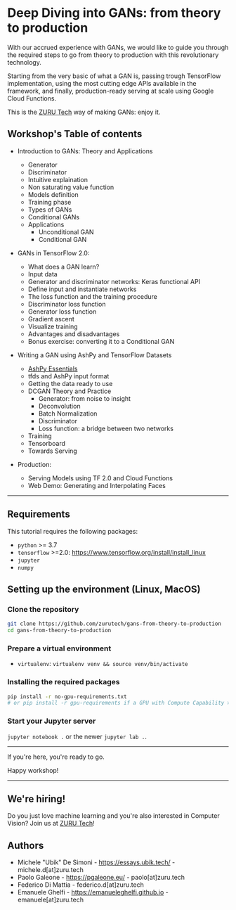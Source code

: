 # Deep Diving into GANs: from theory to production

With our accrued experience with GANs, we would like to guide you through the required steps to go from theory to production with this revolutionary technology.

Starting from the very basic of what a GAN is, passing trough TensorFlow implementation, using the most cutting edge APIs available in the framework, and finally, production-ready serving at scale using Google Cloud Functions.

This is the [ZURU Tech](https://zuru.tech/) way of making GANs: enjoy it.

## Workshop's Table of contents

- Introduction to GANs: Theory and Applications
    -  Generator
    -  Discriminator
    -  Intuitive explaination
    -  Non saturating value function
    -  Models definition
    -  Training phase
    -  Types of GANs
    -  Conditional GANs
    -  Applications
        -  Unconditional GAN
        -  Conditional GAN

- GANs in TensorFlow 2.0:
	-  What does a GAN learn?
	-  Input data
	-  Generator and discriminator networks: Keras functional API
	-  Define input and instantiate networks
	-  The loss function and the training procedure
	-  Discriminator loss function
	-  Generator loss function
	-  Gradient ascent
	-  Visualize training
	-  Advantages and disadvantages
	-  Bonus exercise: converting it to a Conditional GAN

- Writing a GAN using AshPy and TensorFlow Datasets
	-  [AshPy Essentials](https://github.com/zurutech/ashpy)
	-  tfds and AshPy input format
	-  Getting the data ready to use
	-  DCGAN Theory and Practice
		- Generator: from noise to insight
		- Deconvolution
		- Batch Normalization
		- Discriminator
		- Loss function: a bridge between two networks
	-  Training
	-  Tensorboard
	-  Towards Serving

- Production:
    - Serving Models using TF 2.0 and Cloud Functions
    - Web Demo: Generating and Interpolating Faces

---

## Requirements

<!--
TODO: remove the comment when colab will support Python 3.7
**NOTE**: every notebook has a "try in a colab notebook" button you can use, to directly load the notebook in a colab instance and run it, without the need to set up the environment by yourself.
-->

This tutorial requires the following packages:

- `python` >= 3.7
- `tensorflow` >=2.0: https://www.tensorflow.org/install/install_linux
- `jupyter`
- `numpy`

## Setting up the environment (Linux, MacOS)

### Clone the repository

```bash
git clone https://github.com/zurutech/gans-from-theory-to-production
cd gans-from-theory-to-production
```

### Prepare a virtual environment

- `virtualenv`: `virtualenv venv && source venv/bin/activate`

### Installing the required packages

```bash
pip install -r no-gpu-requirements.txt
# or pip install -r gpu-requirements if a GPU with Compute Capability >= 3.0 is present
```

### Start your Jupyter server

`jupyter notebook .` or the newer `jupyter lab .`.

---

If you're here, you're ready to go.

Happy workshop!

---

## We're hiring!

Do you just love machine learning and you're also interested in Computer Vision? Join us at [ZURU Tech](https://zuru.tech/)!

## Authors

- Michele "Ubik" De Simoni - https://essays.ubik.tech/ - michele.d[at]zuru.tech
- Paolo Galeone - https://pgaleone.eu/ - paolo[at]zuru.tech
- Federico Di Mattia - federico.d[at]zuru.tech
- Emanuele Ghelfi - https://emanueleghelfi.github.io - emanuele[at]zuru.tech
